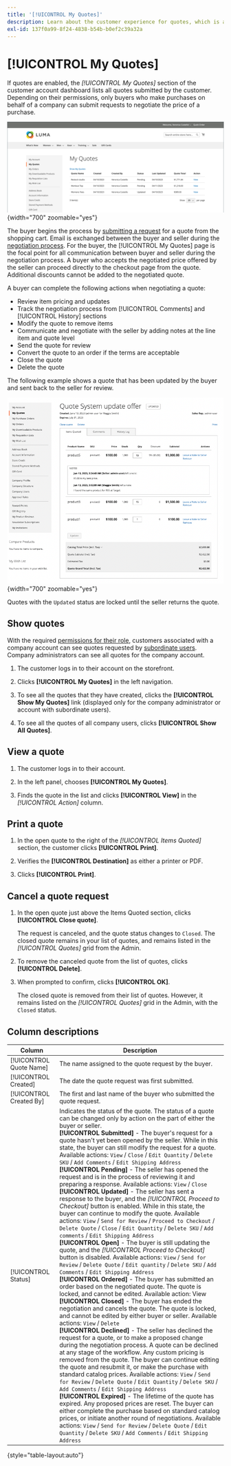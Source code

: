 ```yaml
---
title: '[!UICONTROL My Quotes]'
description: Learn about the customer experience for quotes, which is available in their account dashboard.
exl-id: 137f0a99-8f24-4838-b54b-b0ef2c39a32a
---
```

# [!UICONTROL My Quotes]

If quotes are enabled, the _[!UICONTROL My Quotes]_ section of the customer account dashboard lists all quotes submitted by the customer. Depending on their permissions, only buyers who make purchases on behalf of a company can submit requests to negotiate the price of a purchase.

![My Quotes](./assets/account-dashboard-my-quotes.png){width="700" zoomable="yes"}

The buyer begins the process by [submitting a request](quote-request.md) for a quote from the shopping cart. Email is exchanged between the buyer and seller during the [negotiation process](quote-price-negotiation.md). For the buyer, the [!UICONTROL My Quotes] page is the focal point for all communication between buyer and seller during the negotiation process. A buyer who accepts the negotiated price offered by the seller can proceed directly to the checkout page from the quote. Additional discounts cannot be added to the negotiated quote.

A buyer can complete the following actions when negotiating a quote:

* Review item pricing and updates
* Track the negotiation process from [!UICONTROL Comments] and [!UICONTROL History] sections
* Modify the quote to remove items
* Communicate and negotiate with the seller by adding notes at the line item and quote level
* Send the quote for review
* Convert the quote to an order if the terms are acceptable
* Close the quote
* Delete the quote

The following example shows a quote that has been updated by the buyer and sent back to the seller for review.


![Buyer view of quote](./assets/account-dashboard-my-quote-detail.png){width="700" zoomable="yes"}

Quotes with the `Updated` status are locked until the seller returns the quote.

## Show quotes

With the required [permissions for their role](account-company-roles-permissions.md), customers associated with a company account can see quotes requested by [subordinate users](account-company-structure.md). Company administrators can see all quotes for the company account.

1. The customer logs in to their account on the storefront.

1. Clicks **[!UICONTROL My Quotes]** in the left navigation.

1. To see all the quotes that they have created, clicks the **[!UICONTROL Show My Quotes]** link (displayed only for the company administrator or account with subordinate users).

1. To see all the quotes of all company users, clicks **[!UICONTROL Show All Quotes]**.

## View a quote

1. The customer logs in to their account.

1. In the left panel, chooses **[!UICONTROL My Quotes]**.

1. Finds the quote in the list and clicks **[!UICONTROL View]** in the _[!UICONTROL Action]_ column.

## Print a quote

1. In the open quote to the right of the _[!UICONTROL Items Quoted]_ section, the customer clicks **[!UICONTROL Print]**.

1. Verifies the **[!UICONTROL Destination]** as either a printer or PDF.

1. Clicks **[!UICONTROL Print]**.

## Cancel a quote request

1. In the open quote just above the Items Quoted section, clicks **[!UICONTROL Close quote]**.

   The request is canceled, and the quote status changes to `Closed`. The closed quote remains in your list of quotes, and remains listed in the _[!UICONTROL Quotes]_ grid from the Admin.

1. To remove the canceled quote from the list of quotes, clicks **[!UICONTROL Delete]**.

1. When prompted to confirm, clicks **[!UICONTROL OK]**.

   The closed quote is removed from their list of quotes. However, it remains listed on the _[!UICONTROL Quotes]_ grid in the Admin, with the `Closed` status.

## Column descriptions

| Column                  | Description                                                                                                                                                                                                                                                                                                                                                                                                                                                                                                                                                                                                                                                                                                                                                                                                                                                                                                                                                                                                                                                                                                                                                                                                                                                                                                                                                                                                                                                                                                                                                                                                                                                                                                                                                                                                                                                                                                                                                                                                                                                                                                                                                                                                                                                                                                                                                                                                                                                                                                                               |
|-------------------------|-------------------------------------------------------------------------------------------------------------------------------------------------------------------------------------------------------------------------------------------------------------------------------------------------------------------------------------------------------------------------------------------------------------------------------------------------------------------------------------------------------------------------------------------------------------------------------------------------------------------------------------------------------------------------------------------------------------------------------------------------------------------------------------------------------------------------------------------------------------------------------------------------------------------------------------------------------------------------------------------------------------------------------------------------------------------------------------------------------------------------------------------------------------------------------------------------------------------------------------------------------------------------------------------------------------------------------------------------------------------------------------------------------------------------------------------------------------------------------------------------------------------------------------------------------------------------------------------------------------------------------------------------------------------------------------------------------------------------------------------------------------------------------------------------------------------------------------------------------------------------------------------------------------------------------------------------------------------------------------------------------------------------------------------------------------------------------------------------------------------------------------------------------------------------------------------------------------------------------------------------------------------------------------------------------------------------------------------------------------------------------------------------------------------------------------------------------------------------------------------------------------------------------------------|
| [!UICONTROL Quote Name] | The name assigned to the quote request by the buyer.                                                                                                                                                                                                                                                                                                                                                                                                                                                                                                                                                                                                                                                                                                                                                                                                                                                                                                                                                                                                                                                                                                                                                                                                                                                                                                                                                                                                                                                                                                                                                                                                                                                                                                                                                                                                                                                                                                                                                                                                                                                                                                                                                                                                                                                                                                                                                                                                                                                                                      |
| [!UICONTROL Created]    | The date the quote request was first submitted.                                                                                                                                                                                                                                                                                                                                                                                                                                                                                                                                                                                                                                                                                                                                                                                                                                                                                                                                                                                                                                                                                                                                                                                                                                                                                                                                                                                                                                                                                                                                                                                                                                                                                                                                                                                                                                                                                                                                                                                                                                                                                                                                                                                                                                                                                                                                                                                                                                                                                           |
| [!UICONTROL Created By] | The first and last name of the buyer who submitted the quote request.                                                                                                                                                                                                                                                                                                                                                                                                                                                                                                                                                                                                                                                                                                                                                                                                                                                                                                                                                                                                                                                                                                                                                                                                                                                                                                                                                                                                                                                                                                                                                                                                                                                                                                                                                                                                                                                                                                                                                                                                                                                                                                                                                                                                                                                                                                                                                                                                                                                                     |
| [!UICONTROL Status]     | Indicates the status of the quote. The status of a quote can be changed only by action on the part of either the buyer or seller. <br/>**[!UICONTROL Submitted]** - The buyer's request for a quote hasn't yet been opened by the seller. While in this state, the buyer can still modify the request for a quote. Available actions: `View` / `Close` / `Edit Quantity` / `Delete SKU` / `Add Comments` / `Edit Shipping Address` <br/>**[!UICONTROL Pending]** - The seller has opened the request and is in the process of reviewing it and preparing a response. Available actions: `View` / `Close` <br/>**[!UICONTROL Updated]** - The seller has sent a response to the buyer, and the _[!UICONTROL Proceed to Checkout]_ button is enabled. While in this state, the buyer can continue to modify the quote. Available actions: `View` / `Send for Review` / `Proceed to Checkout` / `Delete Quote` / `Close` / `Edit Quantity` / `Delete SKU` / `Add comments` / `Edit Shipping Address` <br/>**[!UICONTROL Open]** - The buyer is still updating the quote, and the _[!UICONTROL Proceed to Checkout]_ button is disabled. Available actions: `View` / `Send for Review` / `Delete Quote` / `Edit quantity` / `Delete SKU` / `Add Comments` / `Edit Shipping Address` <br/>**[!UICONTROL Ordered]** - The buyer has submitted an order based on the negotiated quote. The quote is locked, and cannot be edited. Available action: View <br/>**[!UICONTROL Closed]** - The buyer has ended the negotiation and cancels the quote. The quote is locked, and cannot be edited by either buyer or seller. Available actions: `View` / `Delete` <br/>**[!UICONTROL Declined]** - The seller has declined the request for a quote, or to make a proposed change during the negotiation process. A quote can be declined at any stage of the workflow. Any custom pricing is removed from the quote. The buyer can continue editing the quote and resubmit it, or make the purchase with standard catalog prices. Available actions: `View` / `Send for Review` / `Delete Quote` / `Edit Quantity` / `Delete SKU` / `Add Comments` / `Edit Shipping Address` <br/>**[!UICONTROL Expired]** - The lifetime of the quote has expired. Any proposed prices are reset. The buyer can either complete the purchase based on standard catalog prices, or initiate another round of negotiations. Available actions: `View` / `Send for Review` / `Delete Quote` / `Edit Quantity` / `Delete SKU` / `Add Comments` / `Edit Shipping Address` |

{style="table-layout:auto"}
